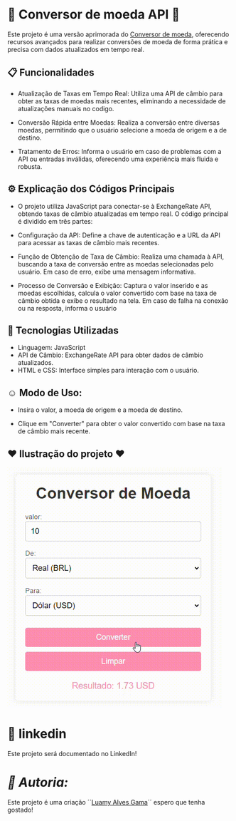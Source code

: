 #  💫 Conversor de moeda API 💫

Este projeto é uma versão aprimorada do [Conversor de moeda](https://github.com/luamygama/Conversor-de-Moedas), oferecendo recursos avançados para realizar conversões de moeda de forma prática e precisa com dados atualizados em tempo real.

## 📋 Funcionalidades

- Atualização de Taxas em Tempo Real: Utiliza uma API de câmbio para obter as taxas de moedas mais recentes, eliminando a necessidade de atualizações manuais no codigo.

- Conversão Rápida entre Moedas: Realiza a conversão entre diversas moedas, permitindo que o usuário selecione a moeda de origem e a de destino.

- Tratamento de Erros: Informa o usuário em caso de problemas com a API ou entradas inválidas, oferecendo uma experiência mais fluida e robusta.

## ⚙️ Explicação dos Códigos Principais

- O projeto utiliza JavaScript para conectar-se à ExchangeRate API, obtendo taxas de câmbio atualizadas em tempo real. O código principal é dividido em três partes:

- Configuração da API: Define a chave de autenticação e a URL da API para acessar as taxas de câmbio mais recentes.

- Função de Obtenção de Taxa de Câmbio: Realiza uma chamada à API, buscando a taxa de conversão entre as moedas selecionadas pelo usuário. Em caso de erro, exibe uma mensagem informativa.

- Processo de Conversão e Exibição: Captura o valor inserido e as moedas escolhidas, calcula o valor convertido com base na taxa de câmbio obtida e exibe o resultado na tela. Em caso de falha na conexão ou na resposta, informa o usuário

## 🚀 Tecnologias Utilizadas

- Linguagem: JavaScript
- API de Câmbio: ExchangeRate API para obter dados de câmbio atualizados.
- HTML e CSS: Interface simples para interação com o usuário.

## ☺️ Modo de Uso:

- Insira o valor, a moeda de origem e a moeda de destino.

- Clique em "Converter" para obter o valor convertido com base na taxa de câmbio mais recente.

## ❤️ Ilustração do projeto ❤️

![conversor-de-moeda](img/Conversao-de-moda-api.gif)

# 🎉 linkedin
Este projeto será documentado no LinkedIn!

# *📝 Autoria:*
Este projeto é uma criação ´´[Luamy Alves Gama](https://www.linkedin.com/in/luamy-alves-gama-1398332b1/)´´ espero que tenha gostado!
